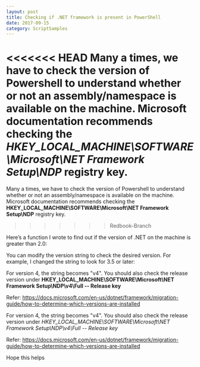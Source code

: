 ```yaml
---
layout: post
title: Checking if .NET framework is present in PowerShell
date: 2017-09-15
category: ScriptSamples
---
```


<<<<<<< HEAD
Many a times, we have to check the version of Powershell to understand whether or not an assembly/namespace is available on the machine. Microsoft documentation recommends checking the *HKEY_LOCAL_MACHINE\SOFTWARE\Microsoft\NET Framework Setup\NDP* registry key.
=======
Many a times, we have to check the version of Powershell to understand whether or not an assembly/namespace is available on the machine. Microsoft documentation recommends checking the **HKEY_LOCAL_MACHINE\SOFTWARE\Microsoft\NET Framework Setup\NDP** registry key.
>>>>>>> Redbook-Branch

Here’s a function I wrote to find out if the version of .NET on the machine is greater than 2.0:
<script src="https://gist.github.com/VimalShekar/8cfabf6361c6e313c5c829eb36c32035.js"></script>

You can modify the version string to check the desired version. For example, I changed the string to look for 3.5 or later:
<script src="https://gist.github.com/VimalShekar/099b7f08d656fe075edf6a24fed1c578.js"></script>

For version 4, the string becomes "v4". You should also check the release version under **HKEY_LOCAL_MACHINE\SOFTWARE\Microsoft\NET Framework Setup\NDP\v4\Full -- Release key**


Refer: https://docs.microsoft.com/en-us/dotnet/framework/migration-guide/how-to-determine-which-versions-are-installed

For version 4, the string becomes "v4". You should also check the release version under *HKEY_LOCAL_MACHINE\SOFTWARE\Microsoft\NET Framework Setup\NDP\v4\Full -- Release key*


Refer: https://docs.microsoft.com/en-us/dotnet/framework/migration-guide/how-to-determine-which-versions-are-installed

Hope this helps
